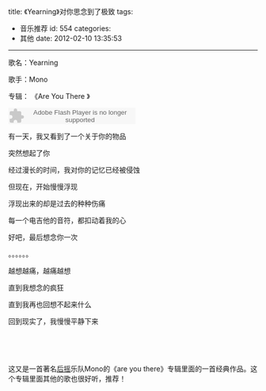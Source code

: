 title: 《Yearning》对你思念到了极致
tags:
  - 音乐推荐
id: 554
categories:
  - 其他
date: 2012-02-10 13:35:53
---

歌名：Yearning

歌手：Mono

专辑： 《Are You There 》

<object width="257" height="33" classid="clsid:d27cdb6e-ae6d-11cf-96b8-444553540000" codebase="http://download.macromedia.com/pub/shockwave/cabs/flash/swflash.cab#version=6,0,40,0"><param name="src" value="http://www.xiami.com/widget/5253049_3442311/singlePlayer.swf" /><param name="wmode" value="transparent" /><embed width="257" height="33" type="application/x-shockwave-flash" src="http://www.xiami.com/widget/5253049_3442311/singlePlayer.swf" wmode="transparent" /></object>

有一天，我又看到了一个关于你的物品

突然想起了你

经过漫长的时间，我对你的记忆已经被侵蚀

但现在，开始慢慢浮现

浮现出来的却是过去的种种伤痛

每一个电吉他的音符，都扣动着我的心

好吧，最后想念你一次

。。。。。。

越想越痛，越痛越想

直到我想念的疯狂

直到我再也回想不起来什么

回到现实了，我慢慢平静下来

&nbsp;

&nbsp;

这又是一首著名[后摇](http://www.qianxingzhem.com/post-tag/%E5%90%8E%E6%91%87)乐队Mono的《are you there》专辑里面的一首经典作品。这个专辑里面其他的歌也很好听，推荐！